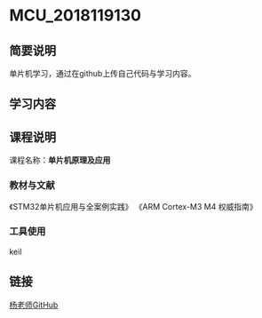 # MCU_2018119130

## 简要说明
  
单片机学习，通过在github上传自己代码与学习内容。
  

## 学习内容
  

## 课程说明
  
课程名称：**单片机原理及应用**  
  

### 教材与文献
《STM32单片机应用与全案例实践》
《ARM Cortex-M3 M4 权威指南》
  

### 工具使用
keil
  


## 链接
  
[杨老师GitHub](https://github.com/holycloud/EmbeddedSystemIntroduction)
